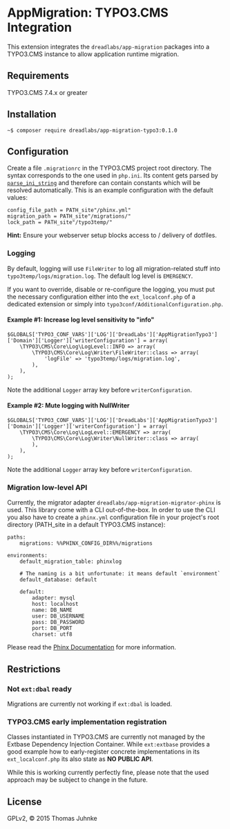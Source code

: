 # AppMigration: TYPO3.CMS Integration

This extension integrates the `dreadlabs/app-migration` packages into a TYPO3.CMS
instance to allow application runtime migration.

## Requirements

TYPO3.CMS 7.4.x or greater

## Installation

    ~$ composer require dreadlabs/app-migration-typo3:0.1.0

## Configuration

Create a file `.migrationrc` in the TYPO3.CMS project root directory. The syntax
corresponds to the one used in `php.ini`. Its content gets parsed by 
[`parse_ini_string`][php_parse_ini_string]  and therefore can contain constants which 
will be resolved automatically. This is  an example configuration with the default 
values:

    config_file_path = PATH_site"/phinx.yml"
    migration_path = PATH_site"/migrations/"
    lock_path = PATH_site"/typo3temp/"
    
**Hint:** Ensure your webserver setup blocks access to / delivery of dotfiles.

### Logging

By default, logging will use `FileWriter` to log all migration-related stuff into
`typo3temp/logs/migration.log`. The default log level is `EMERGENCY`.

If you want to override, disable or re-configure the logging, you must put the necessary
configuration either into the `ext_localconf.php` of a dedicated extension or simply into
`typo3conf/AdditionalConfiguration.php`.

#### Example #1: Increase log level sensitivity to "info"

    $GLOBALS['TYPO3_CONF_VARS']['LOG']['DreadLabs']['AppMigrationTypo3']['Domain']['Logger']['writerConfiguration'] = array(
        \TYPO3\CMS\Core\Log\LogLevel::INFO => array(
            \TYPO3\CMS\Core\Log\Writer\FileWriter::class => array(
                'logFile' => 'typo3temp/logs/migration.log',
            ),
        ),
    );

Note the additional `Logger` array key before `writerConfiguration`.

#### Example #2: Mute logging with NullWriter

    $GLOBALS['TYPO3_CONF_VARS']['LOG']['DreadLabs']['AppMigrationTypo3']['Domain']['Logger']['writerConfiguration'] = array(
        \TYPO3\CMS\Core\Log\LogLevel::EMERGENCY => array(
            \TYPO3\CMS\Core\Log\Writer\NullWriter::class => array(
            ),
        ),
    );

Note the additional `Logger` array key before `writerConfiguration`.

### Migration low-level API

Currently, the migrator adapter `dreadlabs/app-migration-migrator-phinx` is used. This
library come with a CLI out-of-the-box. In order to use the CLI you also have to create 
a `phinx.yml` configuration file in your project's root directory (PATH_site in a default
TYPO3.CMS instance):

    paths:
        migrations: %%PHINX_CONFIG_DIR%%/migrations

    environments:
        default_migration_table: phinxlog

        # The naming is a bit unfortunate: it means default `environment`
        default_database: default

        default:
            adapter: mysql
            host: localhost
            name: DB_NAME
            user: DB_USERNAME
            pass: DB_PASSWORD
            port: DB_PORT
            charset: utf8
            
Please read the [Phinx Documentation][phinx_documentation] for more information.

## Restrictions

### Not `ext:dbal` ready

Migrations are currently not working if `ext:dbal` is loaded.

### TYPO3.CMS early implementation registration

Classes instantiated in TYPO3.CMS are currently not managed by the Extbase Dependency
Injection Container. While `ext:extbase` provides a good example how to early-register
concrete implementations in its `ext_localconf.php` its also state as **NO PUBLIC API**.

While this is working currently perfectly fine, please note that the used approach may 
be subject to change in the future.

## License

GPLv2, © 2015 Thomas Juhnke

[php_parse_ini_string]: https://secure.php.net/manual/en/function.parse-ini-string.php
[phinx_documentation]: http://docs.phinx.org/en/latest/
